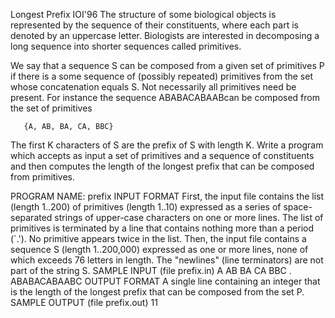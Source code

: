 Longest Prefix
IOI'96
The structure of some biological objects is represented by the sequence of their constituents, where each part is denoted by an uppercase letter. Biologists are interested in decomposing a long sequence into shorter sequences called primitives.

We say that a sequence S can be composed from a given set of primitives P if there is a some sequence of (possibly repeated) primitives from the set whose concatenation equals S. Not necessarily all primitives need be present. For instance the sequence ABABACABAABcan be composed from the set of primitives

	   {A, AB, BA, CA, BBC}
The first K characters of S are the prefix of S with length K. Write a program which accepts as input a set of primitives and a sequence of constituents and then computes the length of the longest prefix that can be composed from primitives.

PROGRAM NAME: prefix
INPUT FORMAT
First, the input file contains the list (length 1..200) of primitives (length 1..10) expressed as a series of space-separated strings of upper-case characters on one or more lines.
The list of primitives is terminated by a line that contains nothing more than a period (`.'). No primitive appears twice in the list. Then, the input file contains a sequence S (length 1..200,000) expressed as one or more lines, none of which exceeds 76 letters in length.
The "newlines" (line terminators) are not part of the string S.
SAMPLE INPUT (file prefix.in)
A AB BA CA BBC
.
ABABACABAABC
OUTPUT FORMAT
A single line containing an integer that is the length of the longest prefix that can be composed from the set P.
SAMPLE OUTPUT (file prefix.out)
11